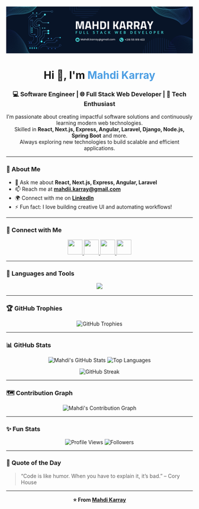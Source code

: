 <!-- Profile Header -->
<p align="center">
  <img src="https://github.com/mahdikarray/mahdikarray/blob/main/Navy%20Blue%20Geometric%20Technology%20LinkedIn%20Banner%20(4).png" alt="Mahdi Karray Banner" />
</p>

<h1 align="center">Hi 👋, I'm <span style="color:#4C9EE3;">Mahdi Karray</span></h1>
<h3 align="center">💻 Software Engineer | 🌐 Full Stack Web Developer | 🚀 Tech Enthusiast</h3>

<p align="center">
  I’m passionate about creating impactful software solutions and continuously learning modern web technologies.<br>
  Skilled in <b>React, Next.js, Express, Angular, Laravel, Django, Node.js, Spring Boot</b> and more.<br>
  Always exploring new technologies to build scalable and efficient applications.
</p>

---

### 🌟 About Me
- 💬 Ask me about **React, Next.js, Express, Angular, Laravel**
- 📫 Reach me at **[mahdii.karray@gmail.com](mailto:mahdii.karray@gmail.com)**
- 🌍 Connect with me on **[LinkedIn](https://www.linkedin.com/in/mahdi-karray-03b082275/)**
- ⚡ Fun fact: I love building creative UI and automating workflows!

---

### 🤝 Connect with Me
<p align="center">
  <a href="https://linkedin.com/in/mahdi-karray" target="_blank">
    <img src="https://skillicons.dev/icons?i=linkedin" width="40" height="40"/>
  </a>
  <a href="https://instagram.com/mahdiikarray" target="_blank">
    <img src="https://skillicons.dev/icons?i=instagram" width="40" height="40"/>
  </a>
  <a href="mailto:mahdii.karray@gmail.com" target="_blank">
    <img src="https://skillicons.dev/icons?i=gmail" width="40" height="40"/>
  </a>
  <a href="https://github.com/mahdikarray" target="_blank">
    <img src="https://skillicons.dev/icons?i=github" width="40" height="40"/>
  </a>
</p>

---

### 🧰 Languages and Tools

<p align="center">
  <img src="https://skillicons.dev/icons?i=html,css,js,ts,react,next,angular,vue,nodejs,express,java,spring,php,laravel,django,python,mysql,postgres,mongodb,firebase,docker,git,graphql,postman,vscode,linux&theme=light" />
</p>

---

### 🏆 GitHub Trophies

<p align="center">
  <img src="https://github-profile-trophy.vercel.app/?username=mahdikarray&theme=onestar&column=7&margin-w=5&margin-h=5" alt="GitHub Trophies" />
</p>

---

### 📊 GitHub Stats

<p align="center">
  <img src="https://github-readme-stats.vercel.app/api?username=mahdikarray&show_icons=true&theme=radical&hide_border=true" alt="Mahdi's GitHub Stats" />
  <img src="https://github-readme-stats.vercel.app/api/top-langs/?username=mahdikarray&layout=compact&theme=radical&hide_border=true" alt="Top Languages" />
</p>

<p align="center">
  <img src="https://github-readme-streak-stats.herokuapp.com?user=mahdikarray&theme=radical&hide_border=true" alt="GitHub Streak" />
</p>

---

### 🗺️ Contribution Graph
<p align="center">
  <img src="https://github-readme-activity-graph.vercel.app/graph?username=mahdikarray&theme=github-compact&hide_border=true" alt="Mahdi's Contribution Graph" />
</p>

---

### ✨ Fun Stats

<p align="center">
  <img src="https://komarev.com/ghpvc/?username=mahdikarray&label=Profile%20views&color=blueviolet&style=flat-square" alt="Profile Views" />
  <img src="https://img.shields.io/github/followers/mahdikarray?label=Followers&style=social" alt="Followers" />
</p>

---

### 🧠 Quote of the Day
> “Code is like humor. When you have to explain it, it’s bad.” – Cory House

---

<p align="center">
  <b>⭐️ From <a href="https://github.com/mahdikarray">Mahdi Karray</a></b>
</p>
